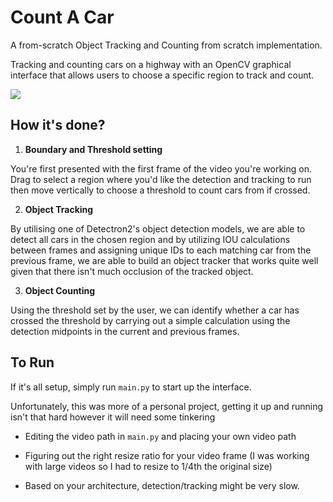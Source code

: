 # Count A Car

A from-scratch Object Tracking and Counting from scratch implementation.

Tracking and counting cars on a highway with an OpenCV graphical interface that allows users to choose a specific region to track and count.

![](./demo.gif)

## How it's done?

1. **Boundary and Threshold setting**

You're first presented with the first frame of the video you're working on. Drag to select a region where you'd like the detection and tracking to run then move vertically to choose a threshold to count cars from if crossed.

2. **Object Tracking**

By utilising one of Detectron2's object detection models, we are able to detect all cars in the chosen region and by utilizing IOU calculations between frames and assigning unique IDs to each matching car from the previous frame, we are able to build an object tracker that works quite well given that there isn't much occlusion of the tracked object.

3. **Object Counting**

Using the threshold set by the user, we can identify whether a car has crossed the threshold by carrying out a simple calculation using the detection midpoints in the current and previous frames.

## To Run

If it's all setup, simply run `main.py` to start up the interface. 

Unfortunately, this was more of a personal project, getting it up and running isn't that hard however it will need some tinkering

-   Editing the video path in `main.py` and placing your own video path

-   Figuring out the right resize ratio for your video frame (I was working with large videos so I had to resize to 1/4th the original size)

-   Based on your architecture, detection/tracking might be very slow.
